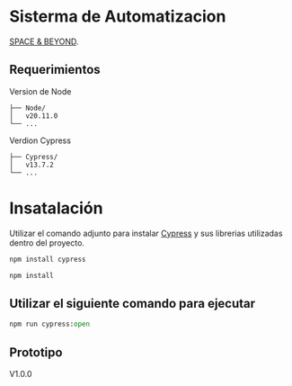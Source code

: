 # Sisterma de Automatizacion

[SPACE & BEYOND]([pip](https://pip.pypa.io/en/stable/)).
## Requerimientos

Version de Node

    ├── Node/
    │   v20.11.0
    └── ...


Verdion Cypress

    ├── Cypress/
    │   v13.7.2
    └── ...


# Insatalación 

Utilizar el comando adjunto para instalar  [Cypress](https://docs.cypress.io/guides/getting-started/installing-cypress) y sus librerias utilizadas dentro del proyecto.

```bash
npm install cypress 
```

```bash
npm install 
```


## Utilizar el siguiente comando para ejecutar 

```python
npm run cypress:open
```

## Prototipo
 V1.0.0
